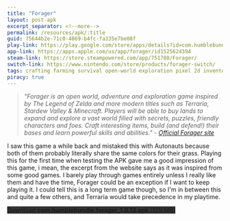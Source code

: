 ```yaml
---
title: "Forager"
layout: post-apk
excerpt_separator: <!--more-->
permalink: /resources/apk/:title
guid: 75644b2e-71c0-4869-b4fc-fa335e7be08f
play-link: https://play.google.com/store/apps/details?id=com.humblebundle.forager
app-link: https://apps.apple.com/us/app/forager/id1525624394
steam-link: https://store.steampowered.com/app/751780/Forager/
switch-link: https://www.nintendo.com/store/products/forager-switch/
tags: crafting farming survival open-world exploration pixel 2d inventory clicker resource resource-management
piracy: true
---
```


> _"Forager is an open world, adventure and exploration game inspired by The Legend of Zelda and more modern titles such as Terraria, Stardew Valley & Minecraft. Players will be able to buy lands to expand and explore a vast world filled with secrets, puzzles, friendly characters and foes. Craft interesting items, build (and defend!) their bases and learn powerful skills and abilities." - <a href="https://hopfrogsa.net/forager" target="_blank">Official Forager site</a>_

I saw this game a while back and mistaked this with Autonauts because both of them probably literally share the same colors for their grass. <!--more--> Playing this for the first time when testing the APK gave me a good impression of this game, i mean, the excerpt from the website says as it was inspired from some good games. I barely play through games entirely unless I really like them and have the time, Forager could be an exception if I want to keep playing it. I could tell this is a long term game though, so I'm in between this and quite a few others, and Terraria would take precedence in my playtime. 

<div class="text-center">
    <a class="btn btn-dark btn-block w-100" onclick='apk("com.humblebundle.forager_1.0.13.apk")' target="_blank" style="text-decoration: none; background-color: #333;"> Download <b>com.humblebundle.forager_1.0.13.apk</b> (129 MB)</a>
</div>
